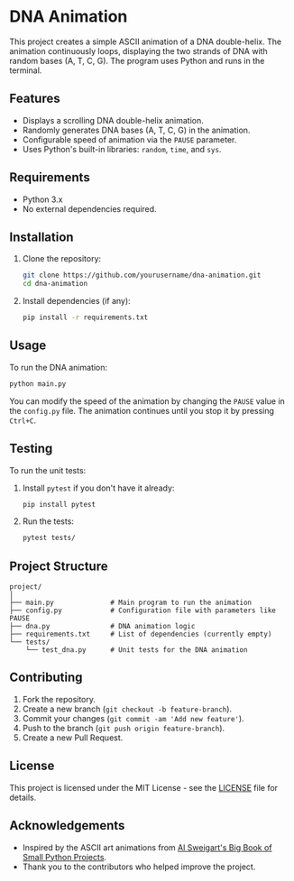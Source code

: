 # DNA Animation

This project creates a simple ASCII animation of a DNA double-helix. The animation continuously loops, displaying the two strands of DNA with random bases (A, T, C, G). The program uses Python and runs in the terminal.

## Features

- Displays a scrolling DNA double-helix animation.
- Randomly generates DNA bases (A, T, C, G) in the animation.
- Configurable speed of animation via the `PAUSE` parameter.
- Uses Python's built-in libraries: `random`, `time`, and `sys`.

## Requirements

- Python 3.x
- No external dependencies required.

## Installation

1. Clone the repository:
   ```bash
   git clone https://github.com/yourusername/dna-animation.git
   cd dna-animation
   ```

2. Install dependencies (if any):
   ```bash
   pip install -r requirements.txt
   ```

## Usage

To run the DNA animation:

```bash
python main.py
```

You can modify the speed of the animation by changing the `PAUSE` value in the `config.py` file. The animation continues until you stop it by pressing `Ctrl+C`.

## Testing

To run the unit tests:

1. Install `pytest` if you don't have it already:
   ```bash
   pip install pytest
   ```

2. Run the tests:
   ```bash
   pytest tests/
   ```

## Project Structure

```
project/
│
├── main.py              # Main program to run the animation
├── config.py            # Configuration file with parameters like PAUSE
├── dna.py               # DNA animation logic
├── requirements.txt     # List of dependencies (currently empty)
└── tests/
    └── test_dna.py      # Unit tests for the DNA animation
```

## Contributing

1. Fork the repository.
2. Create a new branch (`git checkout -b feature-branch`).
3. Commit your changes (`git commit -am 'Add new feature'`).
4. Push to the branch (`git push origin feature-branch`).
5. Create a new Pull Request.

## License

This project is licensed under the MIT License - see the [LICENSE](LICENSE) file for details.

## Acknowledgements

- Inspired by the ASCII art animations from [Al Sweigart's Big Book of Small Python Projects](https://nostarch.com/big-book-small-python-programming).
- Thank you to the contributors who helped improve the project.
